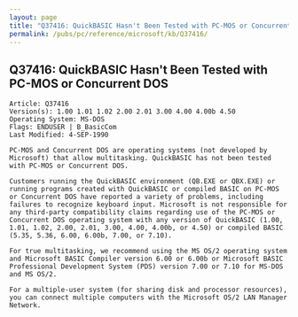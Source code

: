 ```yaml
---
layout: page
title: "Q37416: QuickBASIC Hasn't Been Tested with PC-MOS or Concurrent DOS"
permalink: /pubs/pc/reference/microsoft/kb/Q37416/
---
```


## Q37416: QuickBASIC Hasn't Been Tested with PC-MOS or Concurrent DOS

	Article: Q37416
	Version(s): 1.00 1.01 1.02 2.00 2.01 3.00 4.00 4.00b 4.50
	Operating System: MS-DOS
	Flags: ENDUSER | B_BasicCom
	Last Modified: 4-SEP-1990
	
	PC-MOS and Concurrent DOS are operating systems (not developed by
	Microsoft) that allow multitasking. QuickBASIC has not been tested
	with PC-MOS or Concurrent DOS.
	
	Customers running the QuickBASIC environment (QB.EXE or QBX.EXE) or
	running programs created with QuickBASIC or compiled BASIC on PC-MOS
	or Concurrent DOS have reported a variety of problems, including
	failures to recognize keyboard input. Microsoft is not responsible for
	any third-party compatibility claims regarding use of the PC-MOS or
	Concurrent DOS operating system with any version of QuickBASIC (1.00,
	1.01, 1.02, 2.00, 2.01, 3.00, 4.00, 4.00b, or 4.50) or compiled BASIC
	(5.35, 5.36, 6.00, 6.00b, 7.00, or 7.10).
	
	For true multitasking, we recommend using the MS OS/2 operating system
	and Microsoft BASIC Compiler version 6.00 or 6.00b or Microsoft BASIC
	Professional Development System (PDS) version 7.00 or 7.10 for MS-DOS
	and MS OS/2.
	
	For a multiple-user system (for sharing disk and processor resources),
	you can connect multiple computers with the Microsoft OS/2 LAN Manager
	Network.

